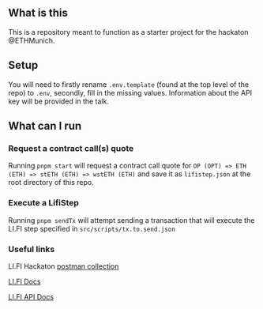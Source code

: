 ## What is this 

This is a repository meant to function as a starter project for the hackaton @ETHMunich.

## Setup

You will need to firstly rename `.env.template` (found at the top level of the repo) to `.env`, secondly, fill in the missing values.
Information about the API key will be provided in the talk.

## What can I run

### Request a contract call(s) quote

Running `pnpm start` will request a contract call quote for `OP (OPT) => ETH (ETH) => stETH (ETH) => wstETH (ETH)` and save it as `lifistep.json` at the root directory of this repo.

### Execute a LifiStep

Running `pnpm sendTx` will attempt sending a transaction that will execute the LI.FI step specified in `src/scripts/tx.to.send.json`

### Useful links

LI.FI Hackaton [postman collection](https://www.postman.com/lifinance/workspace/li-fi-hackaton)

[LI.FI Docs](https://docs.li.fi/)

[LI.FI API Docs](https://apidocs.li.fi/reference/welcome-to-the-lifinance-api)
